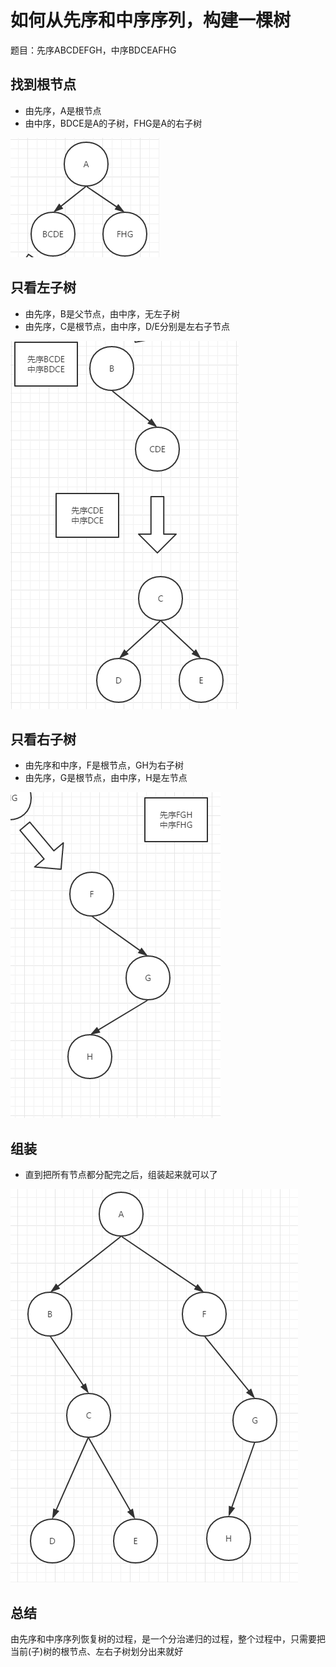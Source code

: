 # 如何从先序和中序序列，构建一棵树

题目：先序ABCDEFGH，中序BDCEAFHG

## 找到根节点

* 由先序，A是根节点
* 由中序，BDCE是A的子树，FHG是A的右子树

![tree-1](../../img/tree-1.png)

## 只看左子树

* 由先序，B是父节点，由中序，无左子树
* 由先序，C是根节点，由中序，D/E分别是左右子节点

![tree-2](../../img/tree-2.png)

## 只看右子树

* 由先序和中序，F是根节点，GH为右子树
* 由先序，G是根节点，由中序，H是左节点

![tree-3](../../img/tree-3.png)

## 组装

* 直到把所有节点都分配完之后，组装起来就可以了

![tree-4](../../img/tree-4.png)

## 总结

由先序和中序序列恢复树的过程，是一个分治递归的过程，整个过程中，只需要把当前(子)树的根节点、左右子树划分出来就好